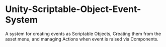 # Unity-Scriptable-Object-Event-System
A system for creating events as Scriptable Objects, Creating them from the asset menu, and managing Actions when event is raised via Components.
